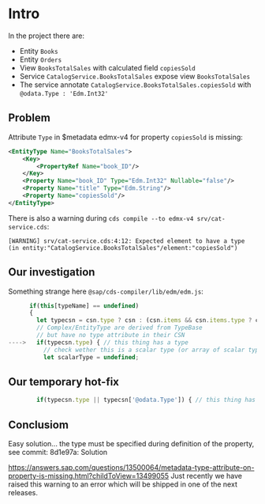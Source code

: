 # Intro

In the project there are:
- Entity `Books`
- Entity `Orders`
- View `BooksTotalSales` with calculated field `copiesSold`
- Service `CatalogService.BooksTotalSales` expose view `BooksTotalSales`
- The service annotate `CatalogService.BooksTotalSales.copiesSold` with `@odata.Type : 'Edm.Int32'`

## Problem
Attribute `Type` in $metadata edmx-v4 for property `copiesSold` is missing:
```xml
<EntityType Name="BooksTotalSales">
    <Key>
        <PropertyRef Name="book_ID"/>
    </Key>
    <Property Name="book_ID" Type="Edm.Int32" Nullable="false"/>
    <Property Name="title" Type="Edm.String"/>
    <Property Name="copiesSold"/>
</EntityType>
```

There is also a warning during `cds compile --to edmx-v4 srv/cat-service.cds`:
```
[WARNING] srv/cat-service.cds:4:12: Expected element to have a type (in entity:"CatalogService.BooksTotalSales"/element:"copiesSold")
```

## Our investigation
Something strange here `@sap/cds-compiler/lib/edm/edm.js`:
```javascript
      if(this[typeName] == undefined)
      {
        let typecsn = csn.type ? csn : (csn.items && csn.items.type ? csn.items : csn);
        // Complex/EntityType are derived from TypeBase
        // but have no type attribute in their CSN
---->   if(typecsn.type) { // this thing has a type
          // check wether this is a scalar type (or array of scalar type) or a named type
          let scalarType = undefined;
```

## Our temporary hot-fix
```javascript
        if(typecsn.type || typecsn['@odata.Type']) { // this thing has a type
```

## Conclusiom
Easy solution... the type must be specified during definition of the property, see commit:
8d1e97a: Solution

https://answers.sap.com/questions/13500064/metadata-type-attribute-on-property-is-missing.html?childToView=13499055
Just recently we have raised this warning to an error which will be shipped in one of the next releases.

